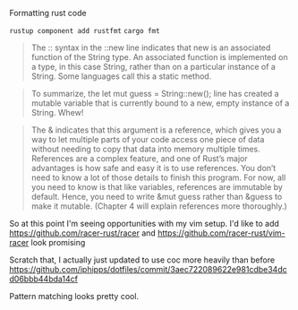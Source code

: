 Formatting rust code

`rustup component add rustfmt`
`cargo fmt`

> The :: syntax in the ::new line indicates that new is an associated function of the String type. An associated function is implemented on a type, in this case String, rather than on a particular instance of a String. Some languages call this a static method.


>To summarize, the let mut guess = String::new(); line has created a mutable variable that is currently bound to a new, empty instance of a String. Whew!

>The & indicates that this argument is a reference, which gives you a way to let multiple parts of your code access one piece of data without needing to copy that data into memory multiple times. References are a complex feature, and one of Rust’s major advantages is how safe and easy it is to use references. You don’t need to know a lot of those details to finish this program. For now, all you need to know is that like variables, references are immutable by default. Hence, you need to write &mut guess rather than &guess to make it mutable. (Chapter 4 will explain references more thoroughly.)

So at this point I'm seeing opportunities with my vim setup. I'd like to add https://github.com/racer-rust/racer and https://github.com/racer-rust/vim-racer look promising

Scratch that, I actually just updated to use coc more heavily than before https://github.com/iphipps/dotfiles/commit/3aec722089622e981cdbe34dcd06bbb44bda14cf


Pattern matching looks pretty cool.


